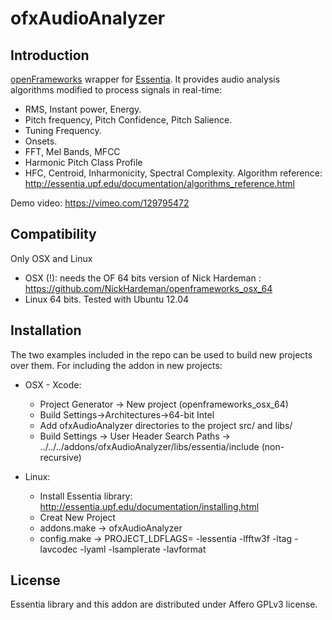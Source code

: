 # ofxAudioAnalyzer

Introduction
-------
[openFrameworks](http://openframeworks.cc/) wrapper for [Essentia](http://essentia.upf.edu/). It provides audio analysis algorithms modified to process signals in real-time:
- RMS, Instant power, Energy.
- Pitch frequency, Pitch Confidence, Pitch Salience.
- Tuning Frequency.
- Onsets.
- FFT, Mel Bands, MFCC
- Harmonic Pitch Class Profile
- HFC, Centroid, Inharmonicity, Spectral Complexity. 
Algorithm reference: http://essentia.upf.edu/documentation/algorithms_reference.html

Demo video: https://vimeo.com/129795472


Compatibility
---------
Only OSX and Linux
 - OSX (!): needs the OF 64 bits version of Nick Hardeman : 
https://github.com/NickHardeman/openframeworks_osx_64
 - Linux 64 bits. Tested with Ubuntu 12.04
 
Installation
---------
The two examples included in the repo can be used to build new projects over them.
For including the addon in new projects:
- OSX - Xcode:
  * Project Generator -> New project (openframeworks_osx_64)
  * Build Settings->Architectures->64-bit Intel 
  * Add ofxAudioAnalyzer directories to the project src/ and libs/
  * Build Settings -> User Header Search Paths -> ../../../addons/ofxAudioAnalyzer/libs/essentia/include (non-recursive)

- Linux:
  * Install Essentia library: http://essentia.upf.edu/documentation/installing.html
  * Creat New Project
  * addons.make -> ofxAudioAnalyzer
  * config.make -> PROJECT_LDFLAGS= -lessentia -lfftw3f -ltag -lavcodec -lyaml -lsamplerate -lavformat  


License
------------
Essentia library and this addon are distributed under  Affero GPLv3 license. 



